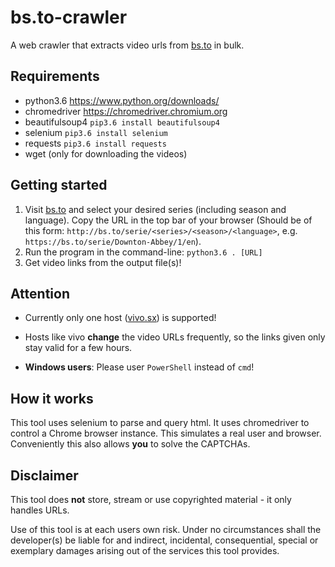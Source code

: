 # bs.to-crawler
A web crawler that extracts video urls from [bs.to](https://bs.to) in bulk.


## Requirements

- python3.6 https://www.python.org/downloads/
- chromedriver https://chromedriver.chromium.org
- beautifulsoup4 `pip3.6 install beautifulsoup4`
- selenium `pip3.6 install selenium`
- requests `pip3.6 install requests`
- wget (only for downloading the videos)


## Getting started

1. Visit [bs.to](https://bs.to) and select your desired series (including season and language). Copy the URL in the top bar of your browser (Should be of this form: `http://bs.to/serie/<series>/<season>/<language>`, e.g. `https://bs.to/serie/Downton-Abbey/1/en`).
2. Run the program in the command-line: `python3.6 . [URL]`
3. Get video links from the output file(s)!


## Attention

- Currently only one host ([vivo.sx](https://vivo.sx)) is supported!

- Hosts like vivo **change** the video URLs frequently, so the links given only stay valid for a few hours.

- **Windows users**: Please user `PowerShell` instead of `cmd`!


## How it works

This tool uses selenium to parse and query html. It uses chromedriver to control a Chrome browser instance. This simulates a real user and browser. Conveniently this also allows **you** to solve the CAPTCHAs.


## Disclaimer

This tool does **not** store, stream or use copyrighted material - it only handles URLs.

Use of this tool is at each users own risk. Under no circumstances shall the developer(s) be liable for and indirect, incidental, consequential, special or exemplary damages arising out of the services this tool provides.
